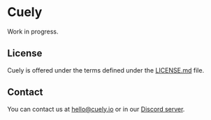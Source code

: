 # Cuely
Work in progress.

## License
Cuely is offered under the terms defined under the [LICENSE.md](LICENES.md) file.

## Contact
You can contact us at [hello@cuely.io](mailto:hello@cuely.io) or in our [Discord server](https://discord.gg/BmzKHffWJM).